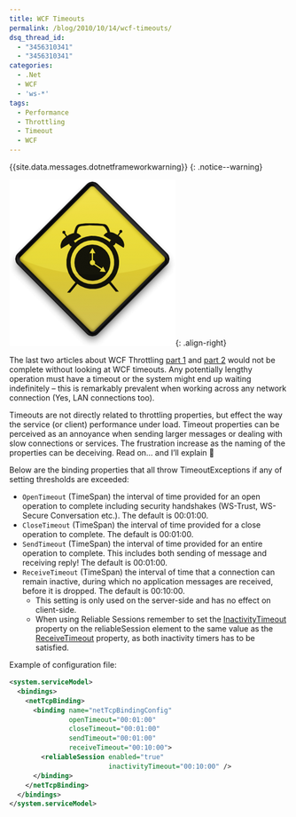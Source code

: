 ```yaml
---
title: WCF Timeouts
permalink: /blog/2010/10/14/wcf-timeouts/
dsq_thread_id:
  - "3456310341"
  - "3456310341"
categories:
  - .Net
  - WCF
  - 'ws-*'
tags:
  - Performance
  - Throttling
  - Timeout
  - WCF
---
```

{{site.data.messages.dotnetframeworkwarning}}
{: .notice--warning}

![Timeout](/wp-content/uploads/Timeout-300x300.png){: .align-right}

The last two articles about WCF Throttling [part 1](/blog/2010/10/06/wcf-throttling-part-1/ "WCF Throttling - Part 1") and [part 2](/blog/2010/10/11/wcf-throttling-part-2/ "WCF Throttling - Part 2") would not be complete without looking at WCF timeouts. Any potentially lengthy operation must have a timeout or the system might end up waiting indefinitely – this is remarkably prevalent when working across any network connection (Yes, LAN connections too).

Timeouts are not directly related to throttling properties, but effect the way the service (or client) performance under load. Timeout properties can be perceived as an annoyance when sending larger messages or dealing with slow connections or services. The frustration increase as the naming of the properties can be deceiving. Read on… and I’ll explain 🙂

Below are the binding properties that all throw TimeoutExceptions if any of setting thresholds are exceeded:

* `OpenTimeout` (TimeSpan) the interval of time provided for an open operation to complete including security handshakes (WS-Trust, WS-Secure Conversation etc.). The default is 00:01:00.
* `CloseTimeout` (TimeSpan) the interval of time provided for a close operation to complete. The default is 00:01:00.
* `SendTimeout` (TimeSpan) the interval of time provided for an entire operation to complete. This includes both sending of message and receiving reply! The default is 00:01:00.
* `ReceiveTimeout` (TimeSpan) the interval of time that a connection can remain inactive, during which no application messages are received, before it is dropped. The default is 00:10:00.
  * This setting is only used on the server-side and has no effect on client-side.
  * When using Reliable Sessions remember to set the [InactivityTimeout](http://msdn.microsoft.com/en-us/library/system.servicemodel.reliablesession.inactivitytimeout.aspx "ReliableSession.InactivityTimeout property on MSDN") property on the reliableSession element to the same value as the [ReceiveTimeout](http://msdn.microsoft.com/en-us/library/system.servicemodel.channels.binding.receivetimeout.aspx "Binding.ReceiveTimeout property on MSDN") property, as both inactivity timers has to be satisfied.

Example of configuration file:

```xml
<system.serviceModel>
  <bindings>
    <netTcpBinding>
      <binding name="netTcpBindingConfig"
               openTimeout="00:01:00"
               closeTimeout="00:01:00"
               sendTimeout="00:01:00"
               receiveTimeout="00:10:00">
        <reliableSession enabled="true"
                         inactivityTimeout="00:10:00" />
      </binding>
    </netTcpBinding>
  </bindings>
</system.serviceModel>
```
